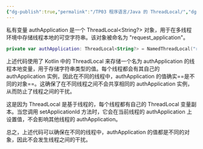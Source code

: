 ```yaml
---
{"dg-publish":true,"permalink":"/TP03 程序语言/Java 的 ThreadLocal/","dgPassFrontmatter":true,"created":"2023-09-04T13:36:58.432+08:00","updated":"2024-06-01T10:50:52.143+08:00"}
---
```


私有变量 authApplication 是一个 ThreadLocal<String?> 对象，用于在多线程环境中存储线程本地的可空字符串。该对象被命名为 "request_application"。

```Kotlin
private var authApplication: ThreadLocal<String?> = NamedThreadLocal("request_application")
```

上述代码使用了 Kotlin 中的 ThreadLocal 来存储一个名为 authApplication 的线程本地变量，用于存储字符串类型的值。每个线程都会有其自己的 authApplication 实例，因此在不同的线程中，authApplication 的值确实==是不同的对象==。这确保了在不同线程之间不会共享相同的 authApplication 实例，从而防止了线程之间的干扰。

这是因为 ThreadLocal 是基于线程的，每个线程都有自己的 ThreadLocal 变量副本。当您调用 setApplicationId 方法时，它会在当前线程的 authApplication 上设置值，不会影响其他线程的 authApplication。

总之，上述代码可以确保在不同的线程中，authApplication 的值都是不同的对象，因此不会发生线程之间的干扰。
